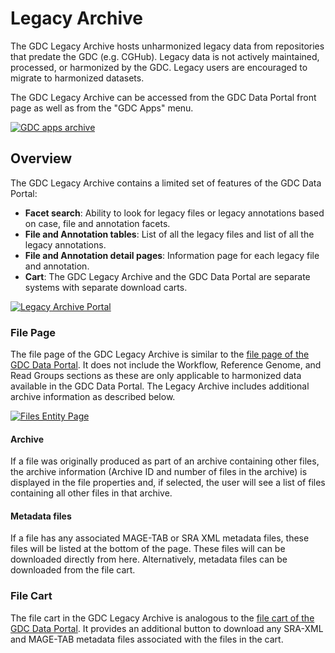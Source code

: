 # Legacy Archive

The GDC Legacy Archive hosts unharmonized legacy data from repositories that predate the GDC (e.g. CGHub). Legacy data is not actively maintained, processed, or harmonized by the GDC. Legacy users are encouraged to migrate to harmonized datasets.

The GDC Legacy Archive can be accessed from the GDC Data Portal front page as well as from the "GDC Apps" menu.

[![GDC apps archive](images/gdc-data-portal-gdc-apps-archive.png)](images/gdc-data-portal-gdc-apps-archive.png "Click to see the full image.")


## Overview

The GDC Legacy Archive contains a limited set of features of the GDC Data Portal:

* __Facet search__: Ability to look for legacy files or legacy annotations based on case, file and annotation facets.
* __File and Annotation tables__: List of all the legacy files and list of all the legacy annotations.
* __File and Annotation detail pages__: Information page for each legacy file and annotation.
* __Cart__:  The GDC Legacy Archive and the GDC Data Portal are separate systems with separate download carts.

[![Legacy Archive Portal](images/gdc-legacy-portal-home.png)](images/gdc-legacy-portal-home.png "Click to see the full image.")

### File Page

The file page of the GDC Legacy Archive is similar to the [file page of the GDC Data Portal](Repository.md#file-summary-page). It does not include the Workflow, Reference Genome, and Read Groups sections as these are only applicable to harmonized data available in the GDC Data Portal. The Legacy Archive includes additional archive information as described below.

[![Files Entity Page](images/gdc-data-portal-files-entity-page-Archive-MagTab.png)](images/gdc-data-portal-files-entity-page-Archive-MagTab.png "Click to see the full image.")

#### Archive

If a file was originally produced as part of an archive containing other files, the archive information (Archive ID and number of files in the archive) is displayed in the file properties and, if selected, the user will see a list of files containing all other files in that archive.

#### Metadata files

If a file has any associated MAGE-TAB or SRA XML metadata files, these files will be listed at the bottom of the page. These files will can be downloaded directly from here. Alternatively, metadata files can be downloaded from the file cart.

### File Cart

The file cart in the GDC Legacy Archive is analogous to the [file cart of the GDC Data Portal](Repository.md#cart-and-file-download). It provides an additional button to download any SRA-XML and MAGE-TAB metadata files associated with the files in the cart.
